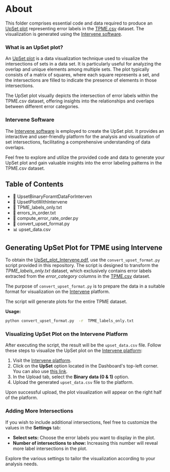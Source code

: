 # About

This folder comprises essential code and data required to produce an [UpSet plot](https://upset.app/) representing error labels in the [TPME.csv](https://github.com/AudayBerro/TPME/blob/master/TPME.csv) dataset. The visualization is generated using the  [Intervene software](https://asntech.shinyapps.io/intervene/).


### What is an UpSet plot?
An [UpSet plot](https://upset.app/) is a data visualization technique used to visualize the intersections of sets in a data set. It is particularly useful for analyzing the overlap and unique elements among multiple sets. The plot typically consists of a matrix of squares, where each square represents a set, and the intersections are filled to indicate the presence of elements in those intersections.

The UpSet plot visually depicts the intersection of error labels within the TPME.csv dataset, offering insights into the relationships and overlaps between different error categories.

### Intervene Software

The [Intervene software](https://asntech.shinyapps.io/intervene/) is employed to create the UpSet plot. It provides an interactive and user-friendly platform for the analysis and visualization of set intersections, facilitating a comprehensive understanding of data overlaps.

Feel free to explore and utilize the provided code and data to generate your UpSet plot and gain valuable insights into the error labeling patterns in the TPME.csv dataset.

## Table of Contents
- 📁 UpsetBinaryForamtDataForInterven
- 📁 UpsetPlotWithIntervene
- 📝 TPME_labels_only.txt
- 📝 errors_in_order.txt
- 🐍 compute_error_rate_order.py
- 🐍 convert_upset_format.py
- 📊 upset_data.csv


## Generating UpSet Plot for TPME using Intervene

To obtain the [UpSet_plot_Intervene.pdf](https://github.com/AudayBerro/TPME/blob/master/UpSet_plot_Intervene.pdf), use the `convert_upset_format.py` script provided in this repository. The script is designed to transform the *TPME_labels_only.txt* dataset, which exclusively contains error labels extracted from the *error_category* columns in the [TPME.csv](https://github.com/AudayBerro/TPME/blob/master/TPME.csv) dataset.

The purpose of `convert_upset_format.py` is to prepare the data in a suitable format for visualization on the [Intervene](https://asntech.shinyapps.io/intervene/) platform.

The script will generate plots for the entire TPME dataset.

**Usage:**

```bash
python convert_upset_format.py  -r  TPME_labels_only.txt
```

### Visualizing UpSet Plot on the Intervene Platform

After executing the script, the result will be the `upset_data.csv` file. Follow these steps to visualize the UpSet plot on the [Intervene platform](https://asntech.shinyapps.io/intervene/):

1. Visit the [Intervene platform](https://asntech.shinyapps.io/intervene/).
2. Click on the **UpSet** option located in the Dashboard's top-left corner. You can also use [this link](https://asntech.shinyapps.io/intervene/_w_8f88f930/#shiny-tab-upset).
3. In the Upload tab, select the **Binary data (0 & 1)** option.
4. Upload the generated `upset_data.csv` file to the platform.

Upon successful upload, the plot visualization will appear on the right half of the platform.

### Adding More Intersections

If you wish to include additional intersections, feel free to customize the values in the **Settings** tab:

- **Select sets:** Choose the error labels you want to display in the plot.
- **Number of intersections to show:** Increasing this number will reveal more label intersections in the plot.

Explore the various settings to tailor the visualization according to your analysis needs.
